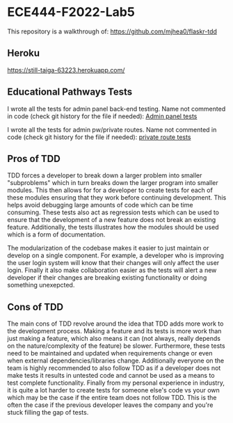 # ECE444-F2022-Lab5
This repository is a walkthrough of: https://github.com/mjhea0/flaskr-tdd
## Heroku
https://still-taiga-63223.herokuapp.com/

## Educational Pathways Tests
I wrote all the tests for admin panel back-end testing. Name not commented in code (check git history for the file if needed): [Admin panel tests](https://github.com/ECE444-2022Fall/project-1-web-application-design-education-pathways-group-18-caffeinated/blob/dev/Education_Pathways/tests/test_admin.py)

I wrote all the tests for admin pw/private routes. Name not commented in code (check git history for the file if needed): [private route tests](https://github.com/ECE444-2022Fall/project-1-web-application-design-education-pathways-group-18-caffeinated/blob/dev/Education_Pathways/tests/test_admin_pw.py)


## Pros of TDD
TDD forces a developer to break down a larger problem into smaller "subproblems" which in turn breaks down the larger program into smaller modules. This then allows for for a developer to create tests for each of these modules ensuring that they work before continuing development. This helps avoid debugging large amounts of code which can be time consuming. These tests also act as regression tests which can be used to ensure that the development of a new feature does not break an existing feature. Additionally, the tests illustrates how the modules should be used which is a form of documentation.

The modularization of the codebase makes it easier to just maintain or develop on a single component. For example, a developer who is improving the user login system will know that their changes will only affect the user login. Finally it also make collaboration easier as the tests will alert a new developer if their changes are breaking existing functionality or doing something unexepcted.

## Cons of TDD
The main cons of TDD revolve around the idea that TDD adds more work to the development process. Making a feature and its tests is more work than just making a feature, which also means it can (not always, really depends on the nature/complexity of the feature) be slower. Furthermore, these tests need to be maintained and updated when requirements change or even when external dependencies/libraries change. Additionally everyone on the team is highly recommended to also follow TDD as if a developer does not make tests it results in untested code and cannot be used as a means to test complete functionality. Finally from my personal experience in industry, it is quite a lot harder to create tests for someone else's code vs your own which may be the case if the entire team does not follow TDD. This is the often the case if the previous developer leaves the company and you're stuck filling the gap of tests.
